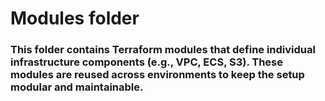 # Modules folder

### This folder contains Terraform modules that define individual infrastructure components (e.g., VPC, ECS, S3). These modules are reused across environments to keep the setup modular and maintainable.
